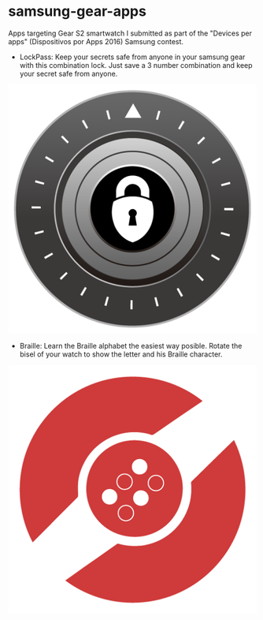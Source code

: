 # samsung-gear-apps
Apps targeting Gear S2 smartwatch I submitted as part of the "Devices per apps" (Dispositivos por Apps 2016) Samsung contest.

* LockPass: Keep your secrets safe from anyone in your samsung gear with this combination lock. Just save a 3 number combination and keep your secret safe from anyone.

![alt LockPassapp](https://github.com/dePablobernat/samsung_gear_apps/blob/master/LockPass/icon.png)

* Braille: Learn the Braille alphabet the easiest way posible. Rotate the bisel of your watch to show the letter and his Braille character.

![alt LockPassapp](https://github.com/dePablobernat/samsung_gear_apps/blob/master/BrailleWear/icon.png)

